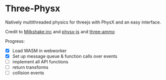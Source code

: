 # Three-Physx

Natively multithreaded physics for threejs with PhysX and an easy interface.

Credit to [Milkshake inc](https://github.com/Milkshake-Inc/ecs/tree/library/src/engine/plugins/physics/physx) and [physx-js](https://github.com/ashconnell/physx-js) and [three-ammo](https://github.com/InfiniteLee/three-ammo)

Progress:
- [x] Load WASM in webworker
- [x] Set up message queue & function calls over events
- [ ] implement all API functions
- [ ] return transforms
- [ ] collision events